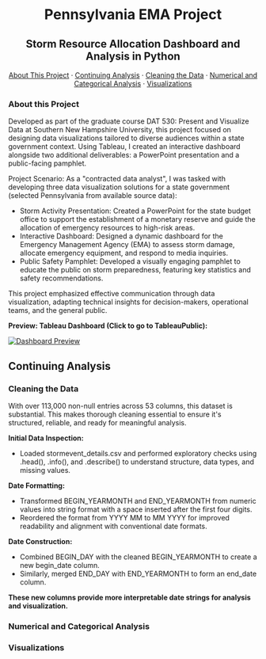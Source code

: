 <div align="center">

 # Pennsylvania EMA Project 
 ## Storm Resource Allocation Dashboard and Analysis in Python 

[About This Project](#about-this-project) · [Continuing Analysis](#continuing-analysis) · [Cleaning the Data](#cleaning-the-data) · [Numerical and Categorical Analysis](#numerical-and-categorical-analysis) · [Visualizations](#visualizations)

</div>

### About this Project 

Developed as part of the graduate course DAT 530: Present and Visualize Data at Southern New Hampshire University, this project focused on designing data visualizations tailored to diverse audiences within a state government context. Using Tableau, I created an interactive dashboard alongside two additional deliverables: a PowerPoint presentation and a public-facing pamphlet.

Project Scenario:
As a "contracted data analyst", I was tasked with developing three data visualization solutions for a state government (selected Pennsylvania from available source data):
- Storm Activity Presentation: Created a PowerPoint for the state budget office to support the establishment of a monetary reserve and guide the allocation of emergency resources to high-risk areas.
- Interactive Dashboard: Designed a dynamic dashboard for the Emergency Management Agency (EMA) to assess storm damage, allocate emergency equipment, and respond to media inquiries. 
- Public Safety Pamphlet: Developed a visually engaging pamphlet to educate the public on storm preparedness, featuring key statistics and safety recommendations.

This project emphasized effective communication through data visualization, adapting technical insights for decision-makers, operational teams, and the general public.

**Preview: Tableau Dashboard (Click to go to TableauPublic):**

[![Dashboard Preview](https://public.tableau.com/static/images/St/StormDashboard_17559311714590/Dashboard1/1.png)](https://public.tableau.com/views/StormDashboard_17559311714590/Dashboard1?:language=en-US&:sid=&:redirect=auth&:display_count=n&:origin=viz_share_link)

## Continuing Analysis

### Cleaning the Data 

With over 113,000 non-null entries across 53 columns, this dataset is substantial. This makes thorough cleaning essential to ensure it's structured, reliable, and ready for meaningful analysis.


**Initial Data Inspection:**

- Loaded stormevent_details.csv and performed exploratory checks using .head(), .info(), and .describe() to understand structure, data types, and missing values.

  
**Date Formatting:**
- Transformed BEGIN_YEARMONTH and END_YEARMONTH from numeric values into string format with a space inserted after the first four digits.
- Reordered the format from YYYY MM to MM YYYY for improved readability and alignment with conventional date formats.

  
**Date Construction:**
  - Combined BEGIN_DAY with the cleaned BEGIN_YEARMONTH to create a new begin_date column.
  - Similarly, merged END_DAY with END_YEARMONTH to form an end_date column.

    
 **These new columns provide more interpretable date strings for analysis and visualization.**

### Numerical and Categorical Analysis 

### Visualizations


